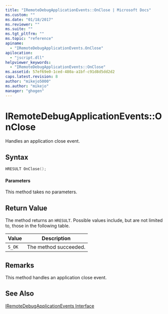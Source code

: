 ```yaml
---
title: "IRemoteDebugApplicationEvents::OnClose | Microsoft Docs"
ms.custom: ""
ms.date: "01/18/2017"
ms.reviewer: ""
ms.suite: ""
ms.tgt_pltfrm: ""
ms.topic: "reference"
apiname: 
  - "IRemoteDebugApplicationEvents.OnClose"
apilocation: 
  - "jscript.dll"
helpviewer_keywords: 
  - "IRemoteDebugApplicationEvents::OnClose"
ms.assetid: 57ef69e0-1ced-480a-a1bf-c91d8d5dd2d2
caps.latest.revision: 8
author: "mikejo5000"
ms.author: "mikejo"
manager: "ghogen"
---
```

# IRemoteDebugApplicationEvents::OnClose
Handles an application close event.  
  
## Syntax  
  
```cpp
HRESULT OnClose();  
```  
  
#### Parameters  
 This method takes no parameters.  
  
## Return Value  
 The method returns an `HRESULT`. Possible values include, but are not limited to, those in the following table.  
  
|Value|Description|  
|-----------|-----------------|  
|`S_OK`|The method succeeded.|  
  
## Remarks  
 This method handles an application close event.  
  
## See Also  
 [IRemoteDebugApplicationEvents Interface](../../winscript/reference/iremotedebugapplicationevents-interface.md)
